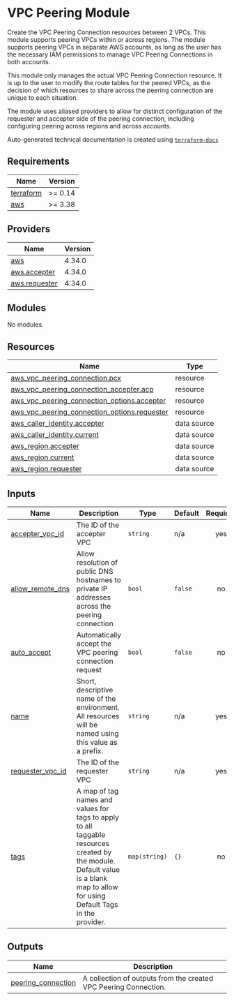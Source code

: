 # VPC Peering Module

Create the VPC Peering Connection resources between 2 VPCs.  This module supports peering VPCs within or across regions.
The module supports peering VPCs in separate AWS accounts, as long as the user has the necessary IAM permissions to
manage VPC Peering Connections in both accounts.

This module only manages the actual VPC Peering Connection resource.  It is up to the user to modify the route tables
for the peered VPCs, as the decision of which resources to share across the peering connection are unique to each situation.

The module uses aliased providers to allow for distinct configuration of the requester and accepter side of the peering
connection, including configuring peering across regions and across accounts.
<!-- BEGINNING OF PRE-COMMIT-TERRAFORM DOCS HOOK -->
Auto-generated technical documentation is created using [`terraform-docs`](https://terraform-docs.io/)

## Requirements

| Name | Version |
|------|---------|
| <a name="requirement_terraform"></a> [terraform](#requirement\_terraform) | >= 0.14 |
| <a name="requirement_aws"></a> [aws](#requirement\_aws) | >= 3.38 |

## Providers

| Name | Version |
|------|---------|
| <a name="provider_aws"></a> [aws](#provider\_aws) | 4.34.0 |
| <a name="provider_aws.accepter"></a> [aws.accepter](#provider\_aws.accepter) | 4.34.0 |
| <a name="provider_aws.requester"></a> [aws.requester](#provider\_aws.requester) | 4.34.0 |

## Modules

No modules.

## Resources

| Name | Type |
|------|------|
| [aws_vpc_peering_connection.pcx](https://registry.terraform.io/providers/hashicorp/aws/latest/docs/resources/vpc_peering_connection) | resource |
| [aws_vpc_peering_connection_accepter.acp](https://registry.terraform.io/providers/hashicorp/aws/latest/docs/resources/vpc_peering_connection_accepter) | resource |
| [aws_vpc_peering_connection_options.accepter](https://registry.terraform.io/providers/hashicorp/aws/latest/docs/resources/vpc_peering_connection_options) | resource |
| [aws_vpc_peering_connection_options.requester](https://registry.terraform.io/providers/hashicorp/aws/latest/docs/resources/vpc_peering_connection_options) | resource |
| [aws_caller_identity.accepter](https://registry.terraform.io/providers/hashicorp/aws/latest/docs/data-sources/caller_identity) | data source |
| [aws_caller_identity.current](https://registry.terraform.io/providers/hashicorp/aws/latest/docs/data-sources/caller_identity) | data source |
| [aws_region.accepter](https://registry.terraform.io/providers/hashicorp/aws/latest/docs/data-sources/region) | data source |
| [aws_region.current](https://registry.terraform.io/providers/hashicorp/aws/latest/docs/data-sources/region) | data source |
| [aws_region.requester](https://registry.terraform.io/providers/hashicorp/aws/latest/docs/data-sources/region) | data source |

## Inputs

| Name | Description | Type | Default | Required |
|------|-------------|------|---------|:--------:|
| <a name="input_accepter_vpc_id"></a> [accepter\_vpc\_id](#input\_accepter\_vpc\_id) | The ID of the accepter VPC | `string` | n/a | yes |
| <a name="input_allow_remote_dns"></a> [allow\_remote\_dns](#input\_allow\_remote\_dns) | Allow resolution of public DNS hostnames to private IP addresses across the peering connection | `bool` | `false` | no |
| <a name="input_auto_accept"></a> [auto\_accept](#input\_auto\_accept) | Automatically accept the VPC peering connection request | `bool` | `false` | no |
| <a name="input_name"></a> [name](#input\_name) | Short, descriptive name of the environment. All resources will be named using this value as a prefix. | `string` | n/a | yes |
| <a name="input_requester_vpc_id"></a> [requester\_vpc\_id](#input\_requester\_vpc\_id) | The ID of the requester VPC | `string` | n/a | yes |
| <a name="input_tags"></a> [tags](#input\_tags) | A map of tag names and values for tags to apply to all taggable resources created by the module. Default value is a blank map to allow for using Default Tags in the provider. | `map(string)` | `{}` | no |

## Outputs

| Name | Description |
|------|-------------|
| <a name="output_peering_connection"></a> [peering\_connection](#output\_peering\_connection) | A collection of outputs from the created VPC Peering Connection. |
<!-- END OF PRE-COMMIT-TERRAFORM DOCS HOOK -->
